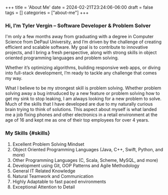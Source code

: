 +++
title = 'About Me'
date = 2024-02-21T23:24:06-06:00
draft = false
tags = []
categories = ["about-me"]
+++

 ### Hi, I’m Tyler Vergin – Software Developer & Problem Solver

I'm only a few months away from graduating with a degree in Computer Science from DePaul University, and I’m driven by the challenge of creating efficient and scalable software. My goal is to contribute to innovative projects, and I bring a fresh perspective, along with strong skills in object oriented programming languages and problem solving.

Whether it’s optimizing algorithms, building responsive web apps, or diving into full-stack development, I’m ready to tackle any challenge that comes my way.

What I believe to be my strongest skill is problem solving. Whether problem solving away a bug intruduced by a new feature or problem solving how to get my sink to stop leaking, I am always looking for a new problem to solve. Much of the skills that I have developed are due to my naturally curious brain trying to think of solutions. This aspect about myself is what landed me a job fixing phones and other electronics in a retail environment at the age of 16 and kept me as one of their top employees for over 4 years. 


### My Skills {#skills}

1. Excellent Problem Solving Mindset
2. Object Oriented Programming Languages (Java, C++, Swift, Python, and more)
3. Other Programming Languages (C, Scala, Scheme, MySQL, and more)
4. Development using Git, OOP Patterns and Agile Methodology
4. General IT Related Knowledge
5. Natural Teamwork and Communication
6. Highly Adaptable to fast paced environments
7. Exceptional Attention to Detail


